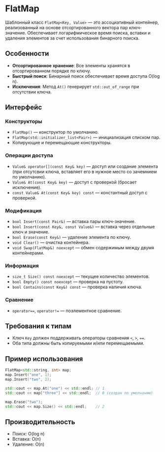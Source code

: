 # FlatMap

Шаблонный класс `FlatMap<Key, Value>` — это ассоциативный контейнер, реализованный на основе отсортированного вектора пар ключ-значение. Обеспечивает логарифмическое время поиска, вставки и удаления элементов за счет использования бинарного поиска.

## Особенности

- **Отсортированное хранение**: Все элементы хранятся в отсортированном порядке по ключу.
- **Быстрый поиск**: Бинарный поиск обеспечивает время доступа O(log n).
- **Исключения**: Метод `At()` генерирует `std::out_of_range` при отсутствии ключа.

## Интерфейс

### Конструкторы

- `FlatMap()` — конструктор по умолчанию.
- `FlatMap(std::initializer_list<Pair>)` — инициализация списком пар.
- Копирующие и перемещающие конструкторы.

### Операции доступа

- `Value& operator[](const Key& key)` — доступ или создание элемента (при отсутсвии ключа, вставляет его в нужное место со зачемнием по умолчанию).
- `Value& At(const Key& key)` — доступ с проверкой (бросает исключение).
- `const Value& At(const Key& key) const` — константный доступ с проверкой.

### Модификация

- `bool Insert(const Pair&)` — вставка пары ключ-значение.
- `bool Insert(const Key&, const Value&)` — вставка через отдельные ключ и значение.
- `bool Erase(const Key&)` — удаление элемента по ключу.
- `void Clear()` — очистка контейнера.
- `void Swap(FlatMap&) noexcept` — обмен содержимым между двумя контейнерами.

### Информация

- `size_t Size() const noexcept` — текущее количество элементов.
- `bool Empty() const noexcept` — проверка на пустоту.
- `bool Contains(const Key&) const` — проверка наличия ключа.

### Сравнение

- `operator==`, `operator!=` — поэлементное сравнение.

## Требования к типам

- Ключ `Key` должен поддерживать операторы сравнения `<`, `>`, `==`.
- Оба типа должны быть копируемыми и/или перемещаемыми.

## Пример использования

```cpp
FlatMap<std::string, int> map;
map.Insert("one", 1);
map.Insert("two", 2);

std::cout << map.At("one") << std::endl; // 1
std::cout << map["three"] << std::endl;  // 0 (создан по умолчанию)

map.Erase("two");
std::cout << map.Size() << std::endl;    // 2
```

## Производительность
- Поиск: O(log n)
- Вставка: O(n)
- Удаление: O(n)
